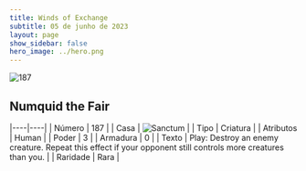 ```yaml
---
title: Winds of Exchange
subtitle: 05 de junho de 2023
layout: page
show_sidebar: false
hero_image: ../hero.png
---
```


![187](https://mastervault-storage-prod.s3.amazonaws.com/media/card_front/en/600_187_d6ceb9303e7a_en.png)


## Numquid the Fair

|----|----|
| Número | 187 |
| Casa | ![Sanctum](https://archonarcana.com/images/thumb/c/c7/Sanctum.png/22px-Sanctum.png "Santuário") |
| Tipo | Criatura |
| Atributos | Human |
| Poder | 3 |
| Armadura | 0 |
| Texto | Play: Destroy an enemy creature. Repeat this effect if your opponent still controls more creatures than you. |
| Raridade | Rara |
